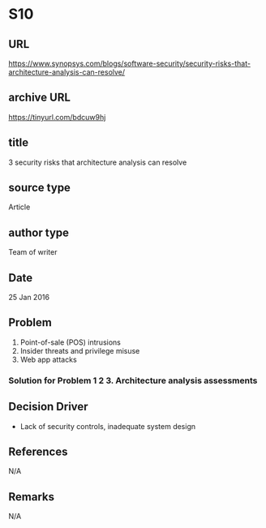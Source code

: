 # S10
## URL
https://www.synopsys.com/blogs/software-security/security-risks-that-architecture-analysis-can-resolve/
## archive URL
https://tinyurl.com/bdcuw9hj

## title
3 security risks that architecture analysis can resolve

## source type
Article

## author type
Team of writer

## Date
25 Jan 2016

## Problem
1. Point-of-sale (POS) intrusions
2. Insider threats and privilege misuse
3. Web app attacks

### Solution for Problem 1 2 3. Architecture analysis assessments

## Decision Driver
- Lack of security controls, inadequate system design

## References
N/A
## Remarks
N/A
